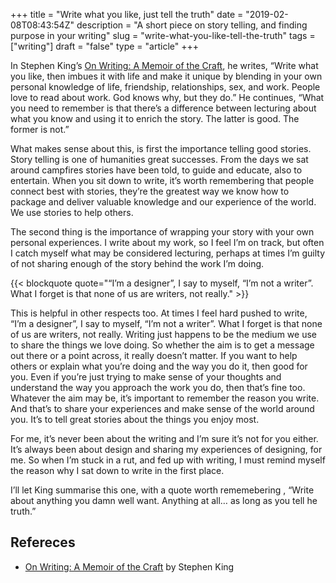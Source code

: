 +++
title = "Write what you like, just tell the truth"
date = "2019-02-08T08:43:54Z"
description = "A short piece on story telling, and finding purpose in your writing"
slug = "write-what-you-like-tell-the-truth"
tags = ["writing"]
draft = "false"
type = "article"
+++

In Stephen King’s [On Writing: A Memoir of the Craft](https://www.goodreads.com/book/show/10569.On_Writing), he writes, “Write what you like, then imbues it with life and make it unique by blending in your own personal knowledge of life, friendship, relationships, sex, and work. People love to read about work. God knows why, but they do.” He continues, “What you need to remember is that there’s a difference between lecturing about what you know and using it to enrich the story. The latter is good. The former is not.”

What makes sense about this, is first the importance telling good stories. Story telling is one of humanities great successes. From the days we sat around campfires stories have been told, to guide and educate, also to entertain. When you sit down to write, it’s worth remembering that people connect best with stories, they’re the greatest way we know how to package and deliver valuable knowledge and our experience of the world. We use stories to help others. 

The second thing is the importance of wrapping your story with your own personal experiences. I write about my work, so I feel I’m on track, but often I catch myself what may be considered lecturing, perhaps at times I’m guilty of not sharing enough of the story behind the work I’m doing.

{{< blockquote quote="“I’m a designer”, I say to myself, “I’m not a writer”. What I forget is that none of us are writers, not really." >}}

This is helpful in other respects too. At times I feel hard pushed to write, “I’m a designer”, I say to myself, “I’m not a writer”. What I forget is that none of us are writers, not really. Writing just happens to be the medium we use to share the things we love doing. So whether the aim is to get a message out there or a point across, it really doesn’t matter. If you want to help others or explain what you’re doing and the way you do it, then good for you. Even if you’re just trying to make sense of your thoughts and understand the way you approach the work you do, then that’s fine too. Whatever the aim may be, it’s important to remember the reason you write. And that’s to share your experiences and make sense of the world around you. It’s to tell great stories about the things you enjoy most. 

For me, it’s never been about the writing and I’m sure it’s not for you either. It’s always been about design and sharing my experiences of designing, for me. So when I’m stuck in a rut, and fed up with writing, I must remind myself the reason why I sat down to write in the first place.

I’ll let King summarise this one, with a quote worth rememebering , “Write about anything you damn well want. Anything at all… as long as you tell he truth.”

## Refereces 

- [On Writing: A Memoir of the Craft](https://www.goodreads.com/book/show/10569.On_Writing) by Stephen King